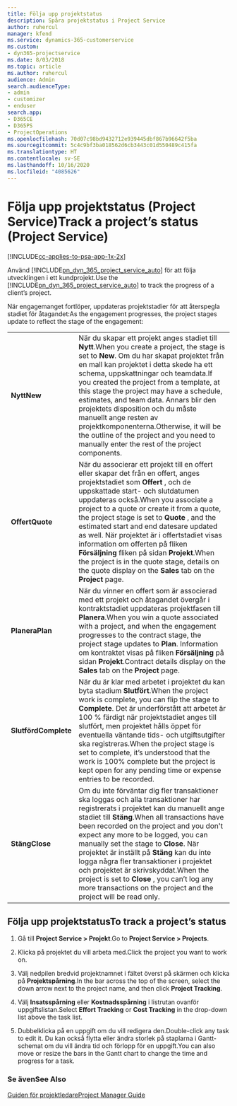 ```yaml
---
title: Följa upp projektstatus
description: Spåra projektstatus i Project Service
author: ruhercul
manager: kfend
ms.service: dynamics-365-customerservice
ms.custom:
- dyn365-projectservice
ms.date: 8/03/2018
ms.topic: article
ms.author: ruhercul
audience: Admin
search.audienceType:
- admin
- customizer
- enduser
search.app:
- D365CE
- D365PS
- ProjectOperations
ms.openlocfilehash: 70d07c98bd9432712e939445dbf867b96642f5ba
ms.sourcegitcommit: 5c4c9bf3ba018562d6cb3443c01d550489c415fa
ms.translationtype: HT
ms.contentlocale: sv-SE
ms.lasthandoff: 10/16/2020
ms.locfileid: "4085626"
---
```

# <a name="track-a-projects-status-project-service"></a><span data-ttu-id="a8e49-103">Följa upp projektstatus (Project Service)</span><span class="sxs-lookup"><span data-stu-id="a8e49-103">Track a project’s status (Project Service)</span></span>

[!INCLUDE[cc-applies-to-psa-app-1x-2x](../includes/cc-applies-to-psa-app-1x-2x.md)]

<span data-ttu-id="a8e49-104">Använd [!INCLUDE[pn_dyn_365_project_service_auto](../includes/pn-dyn-365-project-service-auto.md)] för att följa utvecklingen i ett kundprojekt.</span><span class="sxs-lookup"><span data-stu-id="a8e49-104">Use the [!INCLUDE[pn_dyn_365_project_service_auto](../includes/pn-dyn-365-project-service-auto.md)] to track the progress of a client’s project.</span></span>  

<span data-ttu-id="a8e49-105">När engagemanget fortlöper, uppdateras projektstadier för att återspegla stadiet för åtagandet:</span><span class="sxs-lookup"><span data-stu-id="a8e49-105">As the engagement progresses, the project stages update to reflect the stage of the engagement:</span></span>  


|              |                                                                                                                                                                                                                                                                                                  |
|--------------|--------------------------------------------------------------------------------------------------------------------------------------------------------------------------------------------------------------------------------------------------------------------------------------------------|
|   <span data-ttu-id="a8e49-106">**Nytt**</span><span class="sxs-lookup"><span data-stu-id="a8e49-106">**New**</span></span>    | <span data-ttu-id="a8e49-107">När du skapar ett projekt anges stadiet till **Nytt**.</span><span class="sxs-lookup"><span data-stu-id="a8e49-107">When you create a project, the stage is set to **New**.</span></span> <span data-ttu-id="a8e49-108">Om du har skapat projektet från en mall kan projektet i detta skede ha ett schema, uppskattningar och teamdata.</span><span class="sxs-lookup"><span data-stu-id="a8e49-108">If you created the project from a template, at this stage the project may have a schedule, estimates, and team data.</span></span> <span data-ttu-id="a8e49-109">Annars blir den projektets disposition och du måste manuellt ange resten av projektkomponenterna.</span><span class="sxs-lookup"><span data-stu-id="a8e49-109">Otherwise, it will be the outline of the project and you need to manually enter the rest of the project components.</span></span> |
|  <span data-ttu-id="a8e49-110">**Offert**</span><span class="sxs-lookup"><span data-stu-id="a8e49-110">**Quote**</span></span>   |      <span data-ttu-id="a8e49-111">När du associerar ett projekt till en offert eller skapar det från en offert, anges projektstadiet som **Offert** , och de uppskattade start- och slutdatumen uppdateras också.</span><span class="sxs-lookup"><span data-stu-id="a8e49-111">When you associate a project to a quote or create it from a quote, the project stage is set to **Quote** , and the estimated start and end datesare updated as well.</span></span> <span data-ttu-id="a8e49-112">När projektet är i offertstadiet visas information om offerten på fliken **Försäljning** fliken på sidan **Projekt**.</span><span class="sxs-lookup"><span data-stu-id="a8e49-112">When the project is in the quote stage, details on the quote display on the **Sales** tab on the **Project** page.</span></span>      |
|   <span data-ttu-id="a8e49-113">**Planera**</span><span class="sxs-lookup"><span data-stu-id="a8e49-113">**Plan**</span></span>   |                                     <span data-ttu-id="a8e49-114">När du vinner en offert som är associerad med ett projekt och åtagandet övergår i kontraktstadiet uppdateras projektfasen till **Planera**.</span><span class="sxs-lookup"><span data-stu-id="a8e49-114">When you win a quote associated with a project, and when the engagement progresses to the contract stage, the project stage updates to **Plan**.</span></span> <span data-ttu-id="a8e49-115">Information om kontraktet visas på fliken **Försäljning** på sidan **Projekt**.</span><span class="sxs-lookup"><span data-stu-id="a8e49-115">Contract details display on the **Sales** tab on the **Project** page.</span></span>                                      |
| <span data-ttu-id="a8e49-116">**Slutförd**</span><span class="sxs-lookup"><span data-stu-id="a8e49-116">**Complete**</span></span> |                    <span data-ttu-id="a8e49-117">När du är klar med arbetet i projektet du kan byta stadium **Slutfört**.</span><span class="sxs-lookup"><span data-stu-id="a8e49-117">When the project work is complete, you can flip the stage to **Complete**.</span></span> <span data-ttu-id="a8e49-118">Det är underförstått att arbetet är 100 % färdigt när projektstadiet anges till slutfört, men projektet hålls öppet för eventuella väntande tids- och utgiftsutgifter ska registreras.</span><span class="sxs-lookup"><span data-stu-id="a8e49-118">When the project stage is set to complete, it’s understood that the work is 100% complete but the project is kept open for any pending time or expense entries to be recorded.</span></span>                     |
|  <span data-ttu-id="a8e49-119">**Stäng**</span><span class="sxs-lookup"><span data-stu-id="a8e49-119">**Close**</span></span>   |           <span data-ttu-id="a8e49-120">Om du inte förväntar dig fler transaktioner ska loggas och alla transaktioner har registrerats i projektet kan du manuellt ange stadiet till **Stäng**.</span><span class="sxs-lookup"><span data-stu-id="a8e49-120">When all transactions have been recorded on the project and you don't expect any more to be logged, you can manually set the stage to **Close**.</span></span> <span data-ttu-id="a8e49-121">När projektet är inställt på **Stäng** kan du inte logga några fler transaktioner i projektet och projektet är skrivskyddat.</span><span class="sxs-lookup"><span data-stu-id="a8e49-121">When the project is set to **Close** , you can’t log any more transactions on the project and the project will be read only.</span></span>           |

## <a name="to-track-a-projects-status"></a><span data-ttu-id="a8e49-122">Följa upp projektstatus</span><span class="sxs-lookup"><span data-stu-id="a8e49-122">To track a project’s status</span></span>  

1.  <span data-ttu-id="a8e49-123">Gå till **Project Service > Projekt**.</span><span class="sxs-lookup"><span data-stu-id="a8e49-123">Go to **Project Service > Projects**.</span></span>  

2.  <span data-ttu-id="a8e49-124">Klicka på projektet du vill arbeta med.</span><span class="sxs-lookup"><span data-stu-id="a8e49-124">Click the project you want to work on.</span></span>  

3.  <span data-ttu-id="a8e49-125">Välj nedpilen bredvid projektnamnet i fältet överst på skärmen och klicka på **Projektspårning**.</span><span class="sxs-lookup"><span data-stu-id="a8e49-125">In the bar across the top of the screen, select the down arrow next to the project name, and then click **Project Tracking**.</span></span>  

4.  <span data-ttu-id="a8e49-126">Välj **Insatsspårning** eller **Kostnadsspårning** i listrutan ovanför uppgiftslistan.</span><span class="sxs-lookup"><span data-stu-id="a8e49-126">Select **Effort Tracking** or **Cost Tracking** in the drop-down list above the task list.</span></span>  

5.  <span data-ttu-id="a8e49-127">Dubbelklicka på en uppgift om du vill redigera den.</span><span class="sxs-lookup"><span data-stu-id="a8e49-127">Double-click any task to edit it.</span></span> <span data-ttu-id="a8e49-128">Du kan också flytta eller ändra storlek på staplarna i Gantt-schemat om du vill ändra tid och förlopp för en uppgift.</span><span class="sxs-lookup"><span data-stu-id="a8e49-128">You can also move or resize the bars in the Gantt chart to change the time and progress for a task.</span></span>  

### <a name="see-also"></a><span data-ttu-id="a8e49-129">Se även</span><span class="sxs-lookup"><span data-stu-id="a8e49-129">See Also</span></span>  
 [<span data-ttu-id="a8e49-130">Guiden för projektledare</span><span class="sxs-lookup"><span data-stu-id="a8e49-130">Project Manager Guide</span></span>](../psa/project-manager-guide.md)
